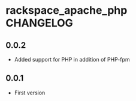 rackspace_apache_php CHANGELOG
==================

0.0.2
-----
- Added support for PHP in addition of PHP-fpm

0.0.1
-----
- First version
